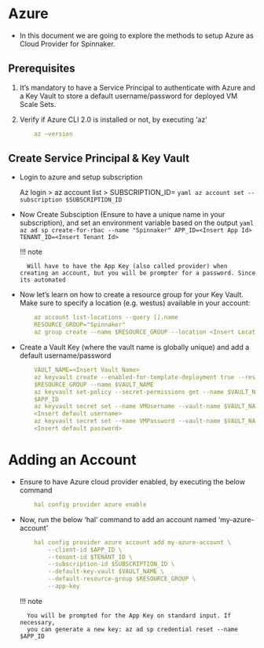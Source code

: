 # Azure

* In this document we are going to explore the methods to setup Azure as Cloud Provider for
Spinnaker.

## Prerequisites
 

1. It’s mandatory to have a Service Principal to authenticate with Azure and a Key Vault to
store a default username/password for deployed VM Scale Sets.
2. Verify if Azure CLI 2.0 is installed or not, by executing ‘az’

	```yaml
		az –version
	```
	
## Create Service Principal & Key Vault

* Login to azure and setup subscription

	Az login > az account list > SUBSCRIPTION_ID=<Insert Subscription ID>
		```yaml
		az account set --subscription $SUBSCRIPTION_ID
		```
		
* Now Create Subsciption (Ensure to have a unique name in your subscription), and set an
environment variable based on the output
		```yaml
			az ad sp create-for-rbac --name "Spinnaker"
			APP_ID=<Insert App Id>
			TENANT_ID=<Insert Tenant Id>
		```
		
	!!! note
		
		Will have to have the App Key (also called provider) when creating an account, but you will be prompter for a password. Since its automated

* Now let’s learn on how to create a resource group for your Key Vault. Make sure to
  specify a location (e.g. westus) available in your account:
  
	```yaml
		az account list-locations --query [].name
		RESOURCE_GROUP="Spinnaker"
		az group create --name $RESOURCE_GROUP --location <Insert Location>
	```
* Create a Vault Key (where the vault name is globally unique) and add a default
  username/password
  
	```yaml
		VAULT_NAME=<Insert Vault Name>
		az keyvault create --enabled-for-template-deployment true --resource-group
		$RESOURCE_GROUP --name $VAULT_NAME
		az keyvault set-policy --secret-permissions get --name $VAULT_NAME --spn
		$APP_ID
		az keyvault secret set --name VMUsername --vault-name $VAULT_NAME --value
		<Insert default username>
		az keyvault secret set --name VMPassword --vault-name $VAULT_NAME --value
		<Insert default password>
	```
		
# Adding an Account
* Ensure to have Azure cloud provider enabled, by executing the below command

	```yaml
		hal config provider azure enable
	```
* Now, run the below ‘hal’ command to add an account named ‘my-azure-account’

	```yaml
		hal config provider azure account add my-azure-account \
			--client-id $APP_ID \
			--tenant-id $TENANT_ID \
			--subscription-id $SUBSCRIPTION_ID \
			--default-key-vault $VAULT_NAME \
			--default-resource-group $RESOURCE_GROUP \
			--app-key
	```
	
	!!! note
		
		You will be prompted for the App Key on standard input. If necessary,
		you can generate a new key: az ad sp credential reset --name $APP_ID